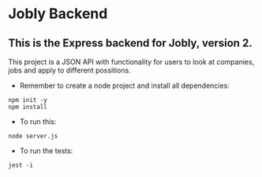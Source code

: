 # Jobly Backend

## This is the Express backend for Jobly, version 2.
This project is a JSON API with functionality for users to look at companies, jobs and apply to different possitions.

- Remember to create a node project and install all dependencies:  

```
npm init -y
npm install
```

- To run this:
```
node server.js
```
    
- To run the tests:
```
jest -i
```
